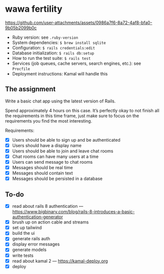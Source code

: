 # wawa fertility

https://github.com/user-attachments/assets/0986a7f6-8a72-4af8-bfa0-9b05b2099b0c

- Ruby version: see `.ruby-version`
- System dependencies: `$ brew install sqlite`
- Configuration: `$ rails credentials:edit`
- Database initialization: `$ rails db:setup`
- How to run the test suite: `$ rails test`
- Services (job queues, cache servers, search engines, etc.): see `Procfile`
- Deployment instructions: Kamal will handle this

## The assignment

Write a basic chat app using the latest version of Rails.

Spend approximately 4 hours on this case. It’s perfectly okay to not finish all the requirements in this time frame, just make sure to focus on the requirements you find the most interesting.

Requirements:

- [x] Users should be able to sign up and be authenticated
- [x] Users should have a display name
- [x] Users should be able to join and leave chat rooms
- [x] Chat rooms can have many users at a time
- [x] Users can send message to chat rooms
- [x] Messages should be real time
- [x] Messages should contain text
- [x] Messages should be persisted in a database

## To-do

- [x] read about rails 8 authentication — https://www.bigbinary.com/blog/rails-8-introduces-a-basic-authentication-generator
- [x] brush up on action cable and streams
- [x] set up tailwind
- [x] build the ui
- [x] generate rails auth
- [x] display error messages
- [x] generate models
- [x] write tests
- [x] read about kamal 2 — https://kamal-deploy.org
- [x] deploy
